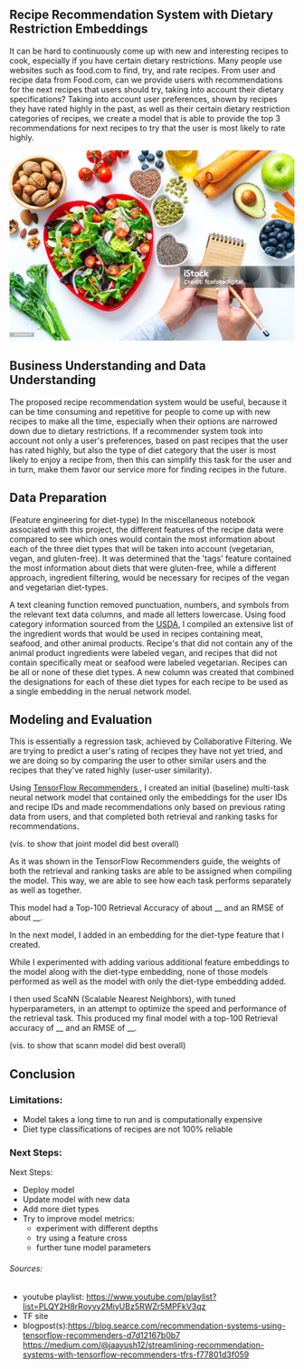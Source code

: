 ## Recipe Recommendation System with Dietary Restriction Embeddings
It can be hard to continuously come up with new and interesting recipes to cook, especially if you have certain dietary restrictions. Many people use websites such as food.com to find, try, and rate recipes. From user and recipe data from Food.com, can we provide users with recommendations for the next recipes that users should try, taking into account their dietary specifications?
Taking into account user preferences, shown by recipes they have rated highly in the past, as well as their certain dietary restriction categories of recipes, we create a model that is able to provide the top 3 recommendations for next recipes to try that the user is most likely to rate highly.

<img src= "images/recipes.jpg" alt = "Recipe Image">

## Business Understanding and Data Understanding
<!--(data, target, rationale), Using data, can we predict target? This would be useful because rationale.-->

The proposed recipe recommendation system would be useful, because it can be time consuming and repetitive for people to come up with new recipes to make all the time, especially when their options are narrowed down due to dietary restrictions. If a recommender system took into account not only a user's preferences, based on past recipes that the user has rated highly, but also the type of diet category that the user is most likely to enjoy a recipe from, then this can simplify this task for the user and in turn, make them favor our service more for finding recipes in the future.


<!--  Explain the project context, using at least one citation to demonstrate your domain understanding
- Consider including visualizations here as well

- There are plenty of recommendation systems for recipes already out there, but I wanted to include the added features of different dietary restrictions, because that is something that is relevant to me. -->

## Data Preparation
(Feature engineering for diet-type)
In the miscellaneous notebook associated with this project, the different features of the recipe data were compared to see which ones would contain the most information about each of the three diet types that will be taken into account (vegetarian, vegan, and gluten-free). It was determined that the 'tags' feature contained the most information about diets that were gluten-free, while a different approach, ingredient filtering, would be necessary for recipes of the vegan and vegetarian diet-types.

A text cleaning function removed punctuation, numbers, and symbols from the relevant text data columns, and made all letters lowercase. Using food category information sourced from the <a href="https://www.ars.usda.gov/ARSUserFiles/80400530/pdf/1720/Food_Category_List_2017-March%202020.pdf">USDA</a>, I compiled an extensive list of the ingredient words that would be used in recipes containing meat, seafood, and other animal products. Recipe's that did not contain any of the animal product ingredients were labeled vegan, and recipes that did not contain specifically meat or seafood were labeled vegetarian. Recipes can be all or none of these diet types. A new column was created that combined the designations for each of these diet types for each recipe to be used as a single embedding in the nerual network model.

## Modeling and Evaluation
<!--What kind of model(s) did you use?
-How well did your final model perform, compared to the baseline?-->

This is essentially a regression task, achieved by Collaborative Filtering. We are trying to predict a user's rating of recipes they have not yet tried, and we are doing so by comparing the user to other similar users and the recipes that they've rated highly (user-user similarity).
<!--<a href= "https://blog.searce.com/recommendation-systems-using-tensorflow-recommenders-d7d12167b0b7">
    
</a>
<img src="images/multitask_model.png" alt = "Multi-Task Model">-->

Using  <a href="https://www.tensorflow.org/recommenders/examples/multitask">TensorFlow Recommenders </a>, I created an initial (baseline) multi-task neural network model that contained only the embeddings for the user IDs and recipe IDs and made recommendations only based on previous rating data from users, and that completed both retrieval and ranking tasks for recommendations. 
 
 (vis. to show that joint model did best overall) 
 
As it was shown in the TensorFlow Recommenders guide, the weights of both the retrieval and ranking tasks are able to be assigned when compiling the model. This way, we are able to see how each task performs separately as well as together.

This model had a Top-100 Retrieval Accuracy of about __ and an RMSE of about __.

In the next model, I added in an embedding for the diet-type feature that I created.

While I experimented with adding various additional feature embeddings to the model along with the diet-type embedding, none of those models performed as well as the model with only the diet-type embedding added.

I then used ScaNN (Scalable Nearest Neighbors), with tuned hyperparameters, in an attempt to optimize the speed and performance of the retrieval task. This produced my final model with a top-100 Retrieval accuracy of __ and an RMSE of __.
 
 (vis. to show that scann model did best overall) 


<!--"In our training data we have positive (user, movie) pairs. To figure out how good our model is, we need to compare the affinity score that the model calculates for this pair to the scores of all the other possible candidates: if the score for the positive pair is higher than for all other candidates, our model is highly accurate.

To do this, we can use the tfrs.metrics.FactorizedTopK metric. The metric has one required argument: the dataset of candidates that are used as implicit negatives for evaluation."-->
## Conclusion
<!--How would you recommend that your model be used?-->


### Limitations:
- Model takes a long time to run and is computationally expensive
- Diet type classifications of recipes are not 100% reliable


### Next Steps:
Next Steps:
- Deploy model
- Update model with new data
- Add more diet types 
- Try to improve model metrics:
    - experiment with different depths
    - try using a feature cross
    - further tune model parameters



###### Sources:
- youtube playlist: https://www.youtube.com/playlist?list=PLQY2H8rRoyvy2MiyUBz5RWZr5MPFkV3qz
- TF site
- blogpost(s):https://blog.searce.com/recommendation-systems-using-tensorflow-recommenders-d7d12167b0b7
https://medium.com/@jaayush12/streamlining-recommendation-systems-with-tensorflow-recommenders-tfrs-f77801d3f059